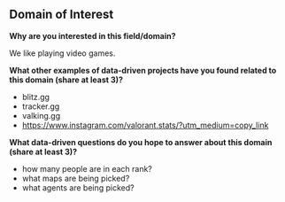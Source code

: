 ## **Domain of Interest** 

**Why are you interested in this field/domain?** 

We like playing video games. 

**What other examples of data-driven projects have you found related to this domain (share at least 3)?**
- blitz.gg 
- tracker.gg
- valking.gg
- https://www.instagram.com/valorant.stats/?utm_medium=copy_link 

**What data-driven questions do you hope to answer about this domain (share at least 3)?**
- how many people are in each rank?
- what maps are being picked?
- what agents are being picked?


